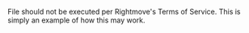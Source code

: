 File should not be executed per Rightmove's Terms of Service. This is simply an example of how this may work.
